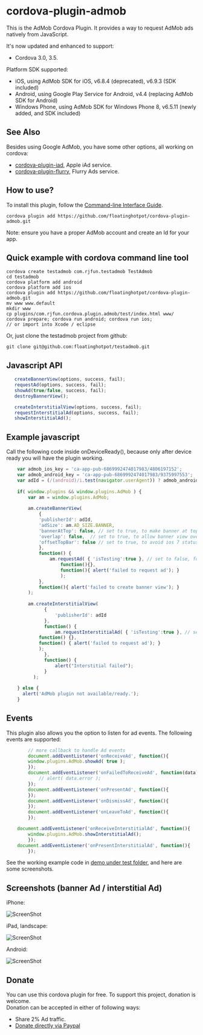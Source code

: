 # cordova-plugin-admob #
This is the AdMob Cordova Plugin. It provides a way to request AdMob ads natively from JavaScript. 

It's now updated and enhanced to support:
* Cordova 3.0, 3.5.

Platform SDK supported:
* iOS, using AdMob SDK for iOS, v6.8.4 (deprecated), v6.9.3 (SDK included)
* Android, using Google Play Service for Android, v4.4 (replacing AdMob SDK for Android)
* Windows Phone, using AdMob SDK for Windows Phone 8, v6.5.11 (newly added, and SDK included)

## See Also ##
Besides using Google AdMob, you have some other options, all working on cordova:
* [cordova-plugin-iad](https://github.com/floatinghotpot/cordova-plugin-iad), Apple iAd service. 
* [cordova-plugin-flurry](https://github.com/floatinghotpot/cordova-plugin-flurry), Flurry Ads service.

## How to use? ##
To install this plugin, follow the [Command-line Interface Guide](http://cordova.apache.org/docs/en/edge/guide_cli_index.md.html#The%20Command-line%20Interface).

    cordova plugin add https://github.com/floatinghotpot/cordova-plugin-admob.git

Note: ensure you have a proper AdMob account and create an Id for your app.

## Quick example with cordova command line tool ##
    cordova create testadmob com.rjfun.testadmob TestAdmob
    cd testadmob
    cordova platform add android
    cordova platform add ios
    cordova plugin add https://github.com/floatinghotpot/cordova-plugin-admob.git
    mv www www.default
    mkdir www
    cp plugins/com.rjfun.cordova.plugin.admob/test/index.html www/
    cordova prepare; cordova run android; cordova run ios;
    // or import into Xcode / eclipse

Or, just clone the testadmob project from github:

    git clone git@github.com:floatinghotpot/testadmob.git

## Javascript API ##
```javascript
   createBannerView(options, success, fail);
   requestAd(options, success, fail);
   showAd(true/false, success, fail);
   destroyBannerView();

   createInterstitialView(options, success, fail);
   requestInterstitialAd(options, success, fail);
   showInterstitialAd();
```

## Example javascript ##
Call the following code inside onDeviceReady(), because only after device ready you will have the plugin working.
```javascript
    var admob_ios_key = 'ca-app-pub-6869992474017983/4806197152';
    var admob_android_key = 'ca-app-pub-6869992474017983/9375997553';
    var adId = (/(android)/i.test(navigator.userAgent)) ? admob_android_key : admob_ios_key;
        
    if( window.plugins && window.plugins.AdMob ) {
        var am = window.plugins.AdMob;
    
        am.createBannerView( 
            {
            'publisherId': adId,
            'adSize': am.AD_SIZE.BANNER,
            'bannerAtTop': false, // set to true, to make banner at top
            'overlap': false,  // set to true, to allow banner view overlap web content instead of push up/down
            'offsetTopBar': false // set to true, to avoid ios 7 status bar overlap
            }, 
            function() {
        	    am.requestAd( { 'isTesting':true }, // set to false, for production purpose 
            		function(){}, 
            		function(){ alert('failed to request ad'); }
            		);
            }, 
            function(){ alert('failed to create banner view'); }
        );
        
        am.createInterstitialView(
              {
                  'publisherId': adId
              },
              function() {
                  am.requestInterstitialAd( { 'isTesting':true }, // set to false, for production purpose
			function() {}, 
			function() { alert('failed to request ad'); }
			);
              },
              function() {
                  alert("Interstitial failed");
              }
          );
        
    } else {
      alert('AdMob plugin not available/ready.');
    }
```

## Events ##
This plugin also allows you the option to listen for ad events. The following events are supported:
```javascript
    	// more callback to handle Ad events
    	document.addEventListener('onReceiveAd', function(){
		window.plugins.AdMob.showAd( true );
    	});
    	document.addEventListener('onFailedToReceiveAd', function(data){
    		// alert( data.error );
    	});
    	document.addEventListener('onPresentAd', function(){
    	});
    	document.addEventListener('onDismissAd', function(){
    	});
    	document.addEventListener('onLeaveToAd', function(){
    	});   

	document.addEventListener('onReceiveInterstitialAd', function(){
		window.plugins.AdMob.showInterstitialAd();
        });
	document.addEventListener('onPresentInterstitialAd', function(){
        });
```

See the working example code in [demo under test folder](test/index.html), and here are some screenshots.
 
## Screenshots (banner Ad / interstitial Ad) ##

iPhone:

![ScreenShot](admob-iphone.jpg)

iPad, landscape:

![ScreenShot](admob-ipad-landscape.jpg)

Android:

![ScreenShot](admob-android.jpg)


## Donate ##
You can use this cordova plugin for free. To support this project, donation is welcome.  
Donation can be accepted in either of following ways:
* Share 2% Ad traffic. 
* [Donate directly via Paypal](http://floatinghotpot.github.io/#donate)

